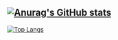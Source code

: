 [![Anurag's GitHub stats](https://github-readme-stats.vercel.app/api?username=heum-ji)](https://github.com/heum-ji)
---
[![Top Langs](https://github-readme-stats.vercel.app/api/top-langs/?username=heum-ji&layout=compact)](https://github.com/heum-ji)
